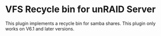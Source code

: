 VFS Recycle bin for unRAID Server
=================================

This plugin implements a recycle bin for samba shares.  This plugin only works on V6.1 and later versions.
